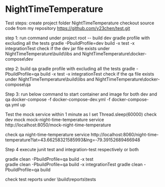 # NightTimeTemperature

Test steps:
create project folder NightTimeTemperature
checkout source code from my repository https://github.com/y23chen/test.git


step 1:  run command under project root -- build dev gradle profile with excluding all the tests
gradle -PbuildProfile=dev build -x test -x integrationTest
check if the dev jar file exists under NightTimeTemperature\build\libs and NightTimeTemperature\docker-compose\dev

step 2: build qa gradle profile with excluding all the tests
gradle -PbuildProfile=qa build -x test  -x integrationTest
check if the  qa file exists under NightTimeTemperature\build\libs and NightTimeTemperature\docker-compose\qa


Step 3: run below command to start container and image for both dev and qa
docker-compose  -f docker-compose-dev.yml -f docker-compose-qa.yml up


Test the mock service within 1 minute as I set Thread.sleep(60000)
check dev mock mock-night-time-temperature service
http://localhost:8050/mock-night-time-temperature

check qa night-time-temperature service
http://localhost:8060/night-time-temperature?lat=43.66258321585993&lng=-79.39152689466948


Step 4 execute junit test and integration-test respectively or both


gradle clean -PbuildProfile=qa build -x test  
gradle clean -PbuildProfile=qa build -x integrationTest
gradle clean -PbuildProfile=qa build 

check test reports under  \build\reports\tests
